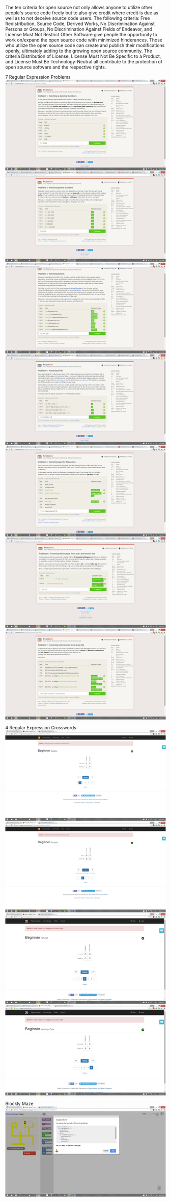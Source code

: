 The ten criteria for open source not only allows anyone to utilize other people's source code freely but to also give credit where credit is due as well as to not deceive source code users. The following criteria: Free Redistribution, Source Code, Derived Works, No Discrimination Against Persons or Groups, No Discrimination Against Fields of Endeavor, and License Must Not Restrict Other Software give people the opportunity to work on/expand the open source code with minimized hinderances. Those who utilize the open source code can create and publish their modifications openly, ultimately adding to the growing open source community. The criteria Distribution of License, License Must Not Be Specific to a Product, and License Must Be Technology-Neutral all contribute to the protection of open source software and the respective rights.

7 Regular Expression Problems
![RegExImage1](https://github.com/MarcusTsang4/CSCI2963-01/blob/master/RegexProb1.png)
![RegExImage2](https://github.com/MarcusTsang4/CSCI2963-01/blob/master/RegexProb2.png)
![RegExImage3](https://github.com/MarcusTsang4/CSCI2963-01/blob/master/RegexProb3.png)
![RegExImage4](https://github.com/MarcusTsang4/CSCI2963-01/blob/master/RegexProb4.png)
![RegExImage5](https://github.com/MarcusTsang4/CSCI2963-01/blob/master/RegexProb5.png)
![RegExImage6](https://github.com/MarcusTsang4/CSCI2963-01/blob/master/RegexProb6.png)
![RegExImage7](https://github.com/MarcusTsang4/CSCI2963-01/blob/master/RegexProb7.png)

4 Regular Expression Crosswords
![RegExCross1](https://github.com/MarcusTsang4/CSCI2963-01/blob/master/RegExCrossword1.png)
![RegExCross2](https://github.com/MarcusTsang4/CSCI2963-01/blob/master/RegExCrossword2.png)
![RegExCross3](https://github.com/MarcusTsang4/CSCI2963-01/blob/master/RegExCrossword3.png)
![RegExCross4](https://github.com/MarcusTsang4/CSCI2963-01/blob/master/RegExCrossword4.png)

Blockly Maze
![Blockly](https://github.com/MarcusTsang4/CSCI2963-01/blob/master/BlocklyMaze.png)
